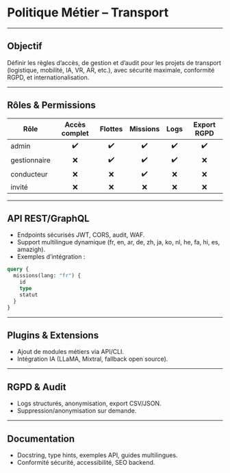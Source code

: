 # Politique Métier – Transport

---

## Objectif
Définir les règles d’accès, de gestion et d’audit pour les projets de transport (logistique, mobilité, IA, VR, AR, etc.), avec sécurité maximale, conformité RGPD, et internationalisation.

---

## Rôles & Permissions

| Rôle         | Accès complet | Flottes | Missions | Logs | Export RGPD |
|--------------|:-------------:|:-------:|:--------:|:----:|:-----------:|
| admin        |      ✔️       |   ✔️   |   ✔️    | ✔️   |     ✔️     |
| gestionnaire |      ❌       |   ✔️   |   ✔️    | ✔️   |     ❌     |
| conducteur   |      ❌       |   ❌   |   ✔️    | ❌   |     ❌     |
| invité       |      ❌       |   ❌   |   ❌    | ❌   |     ❌     |

---

## API REST/GraphQL
- Endpoints sécurisés JWT, CORS, audit, WAF.
- Support multilingue dynamique (fr, en, ar, de, zh, ja, ko, nl, he, fa, hi, es, amazigh).
- Exemples d’intégration :

```graphql
query {
  missions(lang: "fr") {
    id
    type
    statut
  }
}
```

---

## Plugins & Extensions
- Ajout de modules métiers via API/CLI.
- Intégration IA (LLaMA, Mixtral, fallback open source).

---

## RGPD & Audit
- Logs structurés, anonymisation, export CSV/JSON.
- Suppression/anonymisation sur demande.

---

## Documentation
- Docstring, type hints, exemples API, guides multilingues.
- Conformité sécurité, accessibilité, SEO backend.
